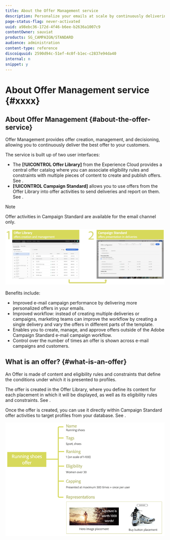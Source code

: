```yaml
---
title: About the Offer Management service
description: Personalize your emails at scale by continuously delivering the best offers to your customers.
page-status-flag: never-activated
uuid: a98ebc36-172d-4f46-b6ee-b2636a1007c9
contentOwner: sauviat
products: SG_CAMPAIGN/STANDARD
audience: administration
content-type: reference
discoiquuid: 2590d94c-51ef-4c0f-b1ec-c2837e94da40
internal: n
snippet: y
---
```


# About Offer Management service {#xxxx}

## About Offer Management {#about-the-offer-service}

Offer Management provides offer creation, management, and decisioning, allowing you to continuously deliver the best offer to your customers.

The service is built up of two user interfaces:

* The **[!UICONTROL Offer Library]** from the Experience Cloud provides a central offer catalog where you can associate eligibility rules and constraints with multiple pieces of content to create and publish offers. See [](../../campaign-standard/using/accessing-the-offer-library.md).
* **[!UICONTROL Campaign Standard]** allows you to use offers from the Offer Library into offer activities to send deliveries and report on them. See [](../../campaign-standard/using/inserting-offer-activities.md).

>[!NOTE]
>
>Offer activities in Campaign Standard are available for the email channel only.

![](assets/offers_process.png)

Benefits include:

* Improved e-mail campaign performance by delivering more personalized offers in your emails.
* Improved workflow: instead of creating multiple deliveries or campaigns, marketing teams can improve the workflow by creating a single delivery and vary the offers in different parts of the template.
* Enables you to create, manage, and approve offers outside of the Adobe Campaign Standard e-mail campaign workflow.
* Control over the number of times an offer is shown across e-mail campaigns and customers.

## What is an offer? {#what-is-an-offer}

An Offer is made of content and eligibility rules and constraints that define the conditions under which it is presented to profiles.

The offer is created in the Offer Library, where you define its content for each placement in which it will be displayed, as well as its eligibility rules and constraints. See [](../../campaign-standard/using/accessing-the-offer-library.md).

Once the offer is created, you can use it directly within Campaign Standard offer activities to target profiles from your database. See [](../../campaign-standard/using/inserting-offer-activities.md).

![](assets/offers_structure.png)
